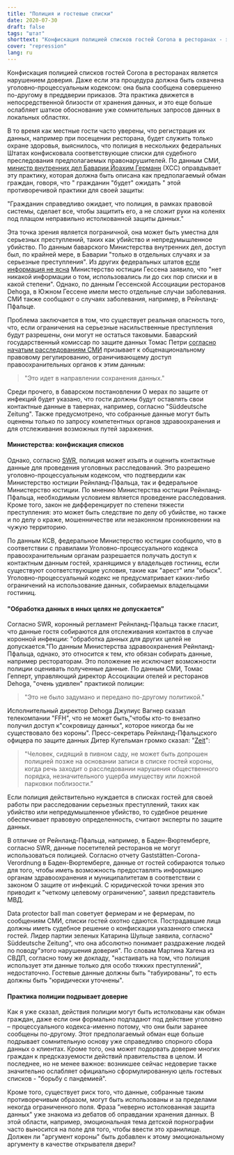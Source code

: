 ```yaml
---
title: "Полиция и гостевые списки"
date: 2020-07-30
draft: false
tags: "штат"
shorttext: "Конфискация полицией списков гостей Corona в ресторанах - это нарушение доверия. Даже если процедура должна охватываться Уголовно-процессуальным кодексом ..."
cover: "repression"
lang: ru
---
```


Конфискация полицией списков гостей Corona в ресторанах является нарушением доверия. Даже если эта процедура должна быть охвачена уголовно-процессуальным кодексом: она была сообщена совершенно по-другому в преддверии приказов. Эта практика движется в непосредственной близости от хранения данных, и это еще больше ослабляет шаткое обоснование уже сомнительных запросов данных в локальных областях.

В то время как местные гости часто уверены, что регистрация их данных, например при посещении ресторана, будет служить только охране здоровья, выяснилось, что полиция в нескольких федеральных Штатах конфисковала соответствующие списки для судебного преследования предполагаемых правонарушителей. По данным СМИ, [министр внутренних дел Баварии Йоахим Германн](https://www.sueddeutsche.de/bayern/corona-bayern-gaestelisten-polizei-herrmann-1.4971971 "Innenminister Herrmann verteidigt Corona-Gästelisten") (ХСС) оправдывает эту практику, которая должна быть описана как предполагаемый обман граждан, говоря, что " гражданин "будет" ожидать " этой противоречивой практики для своей защиты:

"Гражданин справедливо ожидает, что полиция, в рамках правовой системы, сделает все, чтобы защитить его, а не сложит руки на коленях под плащом неправильно истолкованной защиты данных."

Эта точка зрения является пограничной, она может быть уместна для серьезных преступлений, таких как убийство и непредумышленное убийство. По данным баварского Министерства внутренних дел, доступ был, по крайней мере, в Баварии "только в отдельных случаях и за серьезные преступления". Из других федеральных штатов [если информация не ясна](https://www.sueddeutsche.de/politik/datenschutz-wiesbaden-nutzung-von-corona-gaestelisten-umstritten-dpa.urn-newsml-dpa-com-20090101-200723-99-900495 "Nutzung von Corona-Gästelisten umstritten") Министерство юстиции Гессена заявило, что "нет никакой информации о том, использовались ли до сих пор списки и в какой степени". Однако, по данным Гессенской Ассоциации ресторанов Dehoga, в Южном Гессене имели место отдельные случаи заболевания. СМИ также сообщают о случаях заболевания, например, в Рейнланд-Пфальце.

Проблема заключается в том, что существует реальная опасность того, что, если ограничения на серьезные насильственные преступления будут разрешены, они могут не остаться таковыми. Баварский государственный комиссар по защите данных Томас Петри [согласно начатым расследованиям СМИ](https://www.sueddeutsche.de/bayern/bayern-polizei-gaestelisten-corona-1.4966622 "Polizei nutzt Corona-Gästelisten für Ermittlungen") призывает к общенациональному правовому регулированию, ограничивающему доступ правоохранительных органов к этим данным:

> "Это идет в направлении сохранения данных."

Среди прочего, в баварском постановлении О мерах по защите от инфекций будет указано, что гости должны будут оставлять свои контактные данные в тавернах, например, согласно "Süddeutsche Zeitung". Также предусмотрено, что собранные данные могут быть оценены только по запросу компетентных органов здравоохранения и для отслеживания возможных путей заражения.

#### Министерства: конфискация списков

Однако, согласно [SWR](https://www.swr.de/swraktuell/rheinland-pfalz/polizei-darf-corona-daten-fuer-strafrechtliche-ermittlungen-nutzen-100.html "Polizei nutzte Corona-Kontaktdaten in Einzelfällen"), полиция может изъять и оценить контактные данные для проведения уголовных расследований. Это разрешено уголовно-процессуальным кодексом, что подтвердили как Министерство юстиции Рейнланд-Пфальца, так и федеральное Министерство юстиции. По мнению Министерства юстиции Рейнланд-Пфальца, необходимым условием является проведение расследования. Кроме того, закон не дифференцирует по степени тяжести преступления: это может быть следствие по делу об убийстве, но также и по делу о краже, мошенничестве или незаконном проникновении на чужую территорию.

По данным КСВ, федеральное Министерство юстиции сообщило, что в соответствии с правилами Уголовно-процессуального кодекса правоохранительным органам разрешается получать доступ к контактным данным гостей, хранящимся у владельцев гостиниц, если существуют соответствующие условия, такие как "арест" или "обыск". Уголовно-процессуальный кодекс не предусматривает каких-либо ограничений на использование данных, собираемых владельцами гостиниц.

#### "Обработка данных в иных целях не допускается”

Согласно SWR, коронный регламент Рейнланд-Пфальца также гласит, что данные гостя собираются для отслеживания контактов в случае коронной инфекции: "обработка данных для других целей не допускается."По данным Министерства здравоохранения Рейнланд-Пфальца, однако, это относится к тем, кто обязан собирать данные, например рестораторам. Это положение не исключает возможности полиции оценивать полученные данные. По данным СМИ, Томас Гепперт, управляющий директор Ассоциации отелей и ресторанов Dehoga, "очень удивлен" практикой полиции:

> "Это не было задумано и передано по-другому политикой."

Исполнительный директор Dehoga Джулиус Вагнер сказал телекомпании "FFH", что не может быть,"чтобы кто-то внезапно получил доступ к"сокровищу данных", которое никогда бы не существовало без короны". Пресс-секретарь Рейнланд-Пфальцского офицера по защите данных Дитер Кугельман громко сказал: "[Zeit](https://www.zeit.de/zustimmung?url=https%3A%2F%2Fwww.zeit.de%2Fpolitik%2Fdeutschland%2F2020-07%2Fdatenschutz-corona-gaestelisten-gastronomie-polizei-nutzung-bedingungen "Datenschützer fordern sparsamen Polizeizugriff auf Corona-Gästelisten")":

> "Человек, сидящий в пивном саду, не может быть допрошен полицией позже на основании записи в списке гостей короны, когда речь заходит о расследовании нарушения общественного порядка, незначительного ущерба имуществу или ложной парковки поблизости.”

Если полиция действительно нуждается в списках гостей для своей работы при расследовании серьезных преступлений, таких как убийство или непредумышленное убийство, то судебное решение обеспечивает правовую определенность, считают эксперты по защите данных.

В отличие от Рейнланд-Пфальца, например, в Баден-Вюртемберге, согласно SWR, данные посетителей ресторанов не могут использоваться полицией. Согласно отчету Gaststätten-Corona-Verordnung в Баден-Вюртемберге, данные от гостей собираются только для того, чтобы иметь возможность предоставлять информацию органам здравоохранения и муниципалитетам в соответствии с законом О защите от инфекций. С юридической точки зрения это приводит к "четкому целевому ограничению", заявил представитель МВД.

Data protector ball man советует фермерам и не фермерам, по сообщениям СМИ, списки гостей охотно сдаются. Пострадавшие лица должны иметь судебное решение о конфискации указанного списка гостей. Лидер партии зеленых Катарина Шульце заявила, согласно" Süddeutsche Zeitung", что она абсолютно понимает раздражение людей по поводу"этого нарушения доверия". По словам Мартина Хагена из СВДП, согласно тому же докладу, "настаивать на том, что полиция использует эти данные только для особо тяжких преступлений", недостаточно. Гостевые данные должны быть "табуированы", то есть должны быть "юридически уточнены".

#### Практика полиции подрывает доверие

Как я уже сказал, действия полиции могут быть истолкованы как обман граждан, даже если они формально подпадают под действие уголовно – процессуального кодекса-именно потому, что они были заранее сообщены по-другому. Этот предполагаемый обман еще больше подрывает сомнительную основу уже справедливо спорного сбора данных о клиентах. Кроме того, она может подорвать доверие многих граждан к предсказуемости действий правительства в целом. И последнее, но не менее важное: возникшее сейчас недоверие также значительно ослабляет официально сформулированную цель гостевых списков - "борьбу с пандемией".

Кроме того, существует риск того, что данные, собранные таким противоречивым образом, могут быть использованы и за пределами некогда ограниченного поля. Фраза "неверно истолкованная защита данных" уже знакома из дебатов об оправдании хранения данных. В этой области, например, эмоциональная тема детской порнографии часто выносится на поле для того, чтобы ввести это хранилище. Должен ли "аргумент короны" быть добавлен к этому эмоциональному аргументу в качестве открывателя двери?
